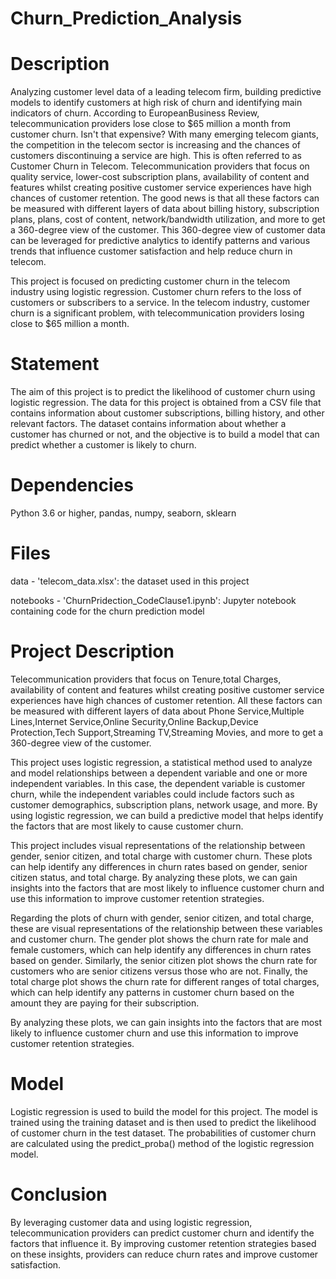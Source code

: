 # Churn_Prediction_Analysis
# Description

Analyzing customer level data of a leading telecom firm, building predictive models to identify customers at high risk of churn and identifying main indicators of churn. According to EuropeanBusiness Review, telecommunication providers lose close to $65 million a month from customer churn. Isn't that expensive? With many emerging telecom giants, the competition in the telecom sector is increasing and the chances of customers discontinuing a service are high. This is often referred to as Customer Churn in Telecom. Telecommunication providers that focus on quality service, lower-cost subscription plans, availability of content and features whilst creating positive customer service experiences have high chances of customer retention. The good news is that all these factors can be measured with different layers of data about billing history, subscription plans, plans, cost of content, network/bandwidth utilization, and more to get a 360-degree view of the customer. This 360-degree view of customer data can be leveraged for predictive analytics to identify patterns and various trends that influence customer satisfaction and help reduce churn in telecom.

This project is focused on predicting customer churn in the telecom industry using logistic regression. Customer churn refers to the loss of customers or subscribers to a service. In the telecom industry, customer churn is a significant problem, with telecommunication providers losing close to $65 million a month.

# Statement

The aim of this project is to predict the likelihood of customer churn using logistic regression. The data for this project is obtained from a CSV file that contains information about customer subscriptions, billing history, and other relevant factors. The dataset contains information about whether a customer has churned or not, and the objective is to build a model that can predict whether a customer is likely to churn.

# Dependencies

Python 3.6 or higher,
pandas,
numpy,
seaborn,
sklearn

# Files

data - 'telecom_data.xlsx': the dataset used in this project

notebooks - 'ChurnPridection_CodeClause1.ipynb': Jupyter notebook containing code for the churn prediction model

# Project Description

Telecommunication providers that focus on Tenure,total Charges, availability of content and features whilst creating positive customer service experiences have high chances of customer retention. All these factors can be measured with different layers of data about Phone Service,Multiple Lines,Internet Service,Online Security,Online Backup,Device Protection,Tech Support,Streaming TV,Streaming Movies, and more to get a 360-degree view of the customer.

This project uses logistic regression, a statistical method used to analyze and model relationships between a dependent variable and one or more independent variables. In this case, the dependent variable is customer churn, while the independent variables could include factors such as customer demographics, subscription plans, network usage, and more. By using logistic regression, we can build a predictive model that helps identify the factors that are most likely to cause customer churn.

This project includes visual representations of the relationship between gender, senior citizen, and total charge with customer churn. These plots can help identify any differences in churn rates based on gender, senior citizen status, and total charge. By analyzing these plots, we can gain insights into the factors that are most likely to influence customer churn and use this information to improve customer retention strategies.

Regarding the plots of churn with gender, senior citizen, and total charge, these are visual representations of the relationship between these variables and customer churn. The gender plot shows the churn rate for male and female customers, which can help identify any differences in churn rates based on gender. Similarly, the senior citizen plot shows the churn rate for customers who are senior citizens versus those who are not. Finally, the total charge plot shows the churn rate for different ranges of total charges, which can help identify any patterns in customer churn based on the amount they are paying for their subscription.

By analyzing these plots, we can gain insights into the factors that are most likely to influence customer churn and use this information to improve customer retention strategies.

# Model

Logistic regression is used to build the model for this project. The model is trained using the training dataset and is then used to predict the likelihood of customer churn in the test dataset. The probabilities of customer churn are calculated using the predict_proba() method of the logistic regression model.

# Conclusion

By leveraging customer data and using logistic regression, telecommunication providers can predict customer churn and identify the factors that influence it. By improving customer retention strategies based on these insights, providers can reduce churn rates and improve customer satisfaction.
